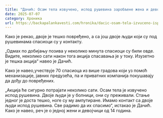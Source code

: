 ```yaml
---
title: "Дачић: Осам тела извучено, испод рушевина заробљене жена и девојчица (14)"
date: 2025-07-07
category: Хроника
url: https://backapalankavesti.com/hronika/dacic-osam-tela-izvuceno-ispod-rusevina-zarobljene-zena-i-devojcica-14/
---
```


Како је рекао, двоје је тешко повређено, а са још двоје људи који су под рушевинама спасиоци су у контакту.

„Одмах по добијању позива у неколико минута спасиоци су били овде. Видите, неколико сати након тога акција спасавања је у току. Изузетно је тешка акција“ навео је Дачић.

Како је навео,учествује 70 спасиоца из више градова који уз помоћ механизације, јавних предузећа, па и приватних компанија покушавају да дођу до повређених.

„Акција ће сигурно потрајати неколико сати. Осам тела је извучено испод рушевина. Двоје људи је у болници, они су преживали. Стање једног је доста тешко, ноге су му ампутиране. Имамо контакт са двоје људи испод рушевина. Све радимо да их спасимо“, истакао је Дачић. Како је навео, реч је о једној жени и девојчици од 14 година.
